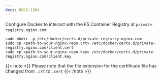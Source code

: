 ```yaml
---
docs: DOCS-1364
---
```


Configure Docker to interact with the F5 Container Registry at `private-registry.nginx.com`:

```shell
sudo mkdir -p /etc/docker/certs.d/private-registry.nginx.com
sudo cp <path-to-your-nginx-repo.crt> /etc/docker/certs.d/private-registry.nginx.com/client.cert
sudo cp <path-to-your-nginx-repo.key> /etc/docker/certs.d/private-registry.nginx.com/client.key
```

{{< note >}}
Please note that the file extension for the certificate file has changed from `.crt` to `.cert`
{{< /note >}}